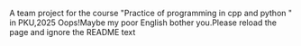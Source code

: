 A team project for the course "Practice of programming in cpp and python " in PKU,2025
Oops!Maybe my poor English bother you.Please reload the page and ignore the README text 